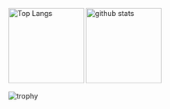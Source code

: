 <p align="left"> 
  <img alt="Top Langs" height="150px" src="https://github-readme-stats.vercel.app/api/top-langs/?username=RioRio-do&layout=compact&show_icons=true&theme=onedark" />
  <img alt="github stats" height="150px" src="https://github-readme-stats.vercel.app/api?username=RioRio-do&theme=onedark&show_icons=ture" />
</p>

![trophy](https://github-profile-trophy.vercel.app/?username=RioRio-do&theme=onedark
)
<!--
**RioRio-do/RioRio-do** is a ✨ _special_ ✨ repository because its `README.md` (this file) appears on your GitHub profile.

Here are some ideas to get you started:

- 🔭 I’m currently working on ...
- 🌱 I’m currently learning ...
- 👯 I’m looking to collaborate on ...
- 🤔 I’m looking for help with ...
- 💬 Ask me about ...
- 📫 How to reach me: ...
- 😄 Pronouns: ...
- ⚡ Fun fact: ...
-->

